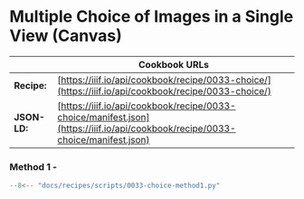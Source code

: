 # Multiple Choice of Images in a Single View (Canvas)
|              | **Cookbook URLs** |
|--------------|-------------------|
| **Recipe:**  | [https://iiif.io/api/cookbook/recipe/0033-choice/](https://iiif.io/api/cookbook/recipe/0033-choice/) |
| **JSON-LD:** | [https://iiif.io/api/cookbook/recipe/0033-choice/manifest.json](https://iiif.io/api/cookbook/recipe/0033-choice/manifest.json) |

### Method 1 - 
```python
--8<-- "docs/recipes/scripts/0033-choice-method1.py"
```